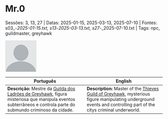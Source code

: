 
# Mr.0

Sessões: 3, 13, 27 | Datas: 2025-01-15, 2025-03-13, 2025-07-10 | Fontes: s03_-_2025-01-15.txt, s13_-_2025-03-13.txt, s27_-_2025-07-10.txt | Tags: npc, guildmaster, greyhawk

![Mr.0](docs/assets/npc/npc_blank.png)

| Português | English |
|-----------|---------|
| **Descrição:** Mestre da [Guilda dos Ladrões de Greyhawk](guild_of_thieves.md), figura misteriosa que manipula eventos subterrâneos e controla parte do submundo criminoso da cidade. | **Description:** Master of the [Thieves Guild of Greyhawk](guild_of_thieves.md), mysterious figure manipulating underground events and controlling part of the citys criminal underworld. |

